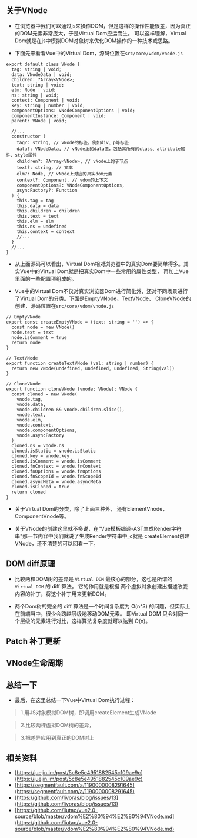## 关于VNode
* 在浏览器中我们可以通过js来操作DOM，但是这样的操作性能很差，因为真正的DOM元素非常庞大，于是Virtual Dom应运而生。
可以这样理解，Virtual Dom就是在js中模拟DOM对象树来优化DOM操作的一种技术或思路。 

* 下面先来看看Vue中的Virtual Dom，源码位置在`src/core/vdom/vnode.js`
```vuejs
export default class VNode {
  tag: string | void;
  data: VNodeData | void;
  children: ?Array<VNode>;
  text: string | void;
  elm: Node | void;
  ns: string | void;
  context: Component | void;
  key: string | number | void;
  componentOptions: VNodeComponentOptions | void;
  componentInstance: Component | void;
  parent: VNode | void;

  //...
  constructor (
    tag?: string, // vNode的标签，例如div、p等标签
    data?: VNodeData, // vNode上的data值，包括其所有的class、attribute属性、style属性
    children?: ?Array<VNode>, // vNode上的子节点
    text?: string, // 文本
    elm?: Node, // vNode上对应的真实dom元素
    context?: Component, // vdom的上下文
    componentOptions?: VNodeComponentOptions,
    asyncFactory?: Function
  ) {
    this.tag = tag
    this.data = data
    this.children = children
    this.text = text
    this.elm = elm
    this.ns = undefined
    this.context = context
    //...
  }
  //...
}
```
* 从上面源码可以看出，Virtual Dom相对浏览器中的真实Dom要简单得多。其实Vue中的Virtual Dom就是把真实Dom中一些常用的属性类型，
再加上Vue里面的一些配置项组成的。 

* Vue中的Virtual Dom不仅对真实浏览器Dom进行简化外，还对不同场景进行了Virtual Dom的分类。下面是EmptyVNode、TextVNode、
CloneVNode的创建，源码位置在`src/core/vdom/vnode.js`
```vuejs
// EmptyVNode
export const createEmptyVNode = (text: string = '') => {
  const node = new VNode()
  node.text = text
  node.isComment = true
  return node
}

// TextVNode
export function createTextVNode (val: string | number) {
  return new VNode(undefined, undefined, undefined, String(val))
}

// CloneVNode
export function cloneVNode (vnode: VNode): VNode {
  const cloned = new VNode(
    vnode.tag,
    vnode.data,
    vnode.children && vnode.children.slice(),
    vnode.text,
    vnode.elm,
    vnode.context,
    vnode.componentOptions,
    vnode.asyncFactory
  )
  cloned.ns = vnode.ns
  cloned.isStatic = vnode.isStatic
  cloned.key = vnode.key
  cloned.isComment = vnode.isComment
  cloned.fnContext = vnode.fnContext
  cloned.fnOptions = vnode.fnOptions
  cloned.fnScopeId = vnode.fnScopeId
  cloned.asyncMeta = vnode.asyncMeta
  cloned.isCloned = true
  return cloned
}
```
* 关于Virtual Dom的分类，除了上面三种外， 还有ElementVnode，ComponentVnode等。 

* 关于VNode的创建这里就不多说，在"Vue模板编译-AST生成Render字符串"那一节内容中我们就说了生成Render字符串中_c就是
createElement创建VNode，还不清楚的可以回看一下。

## DOM diff原理
* 比较两棵DOM树的差异是 `Virtual DOM` 最核心的部分，这也是所谓的 `Virtual DOM` 的 diff 算法。 它的作用就是根据
两个虚拟对象创建出描述改变内容的补丁，将这个补丁用来更新DOM。

* 两个Dom树的完全的 diff 算法是一个时间复杂度为 O(n^3) 的问题，但实际上在前端当中，很少会跨越层级地移动DOM元素。
即Virtual DOM 只会对同一个层级的元素进行对比，这样算法复杂度就可以达到 O(n)。 


## Patch 补丁更新


## VNode生命周期


## 总结一下
* 最后，在这里总结一下Vue中Virtual Dom执行过程： 

> 1.用JS对象模拟DOM树，即调用createElement生成VNode

> 2.比较两棵虚拟DOM树的差异，

> 3.把差异应用到真正的DOM树上 


## 相关资料
* [https://juejin.im/post/5c8e5e4951882545c109ae9c](https://juejin.im/post/5c8e5e4951882545c109ae9c)
* [https://segmentfault.com/a/1190000008291645](https://segmentfault.com/a/1190000008291645)
* [https://github.com/livoras/blog/issues/13](https://github.com/livoras/blog/issues/13)
* [https://github.com/liutao/vue2.0-source/blob/master/vdom%E2%80%94%E2%80%94VNode.md](https://github.com/liutao/vue2.0-source/blob/master/vdom%E2%80%94%E2%80%94VNode.md)